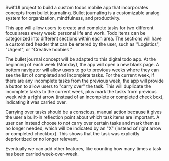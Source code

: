 SwiftUI project to build a custom todos mobile app that incorporates concepts from bullet journaling. Bullet journaling is a customizable analog system for organization, mindfulness, and productivity.

This app will allow users to create and complete tasks for two different focus areas every week: personal life and work. Todo items can be categorized into different sections within each area. The sections will have a customized header that can be entered by the user, such as "Logistics", "Urgent", or "Creative hobbies." 

The bullet journal concept will be adapted to this digital todo app. At the beginning of each week (Monday), the app will open a new blank page. A bottom navigator will allow users to go to previous weeks where they can see the list of completed and incomplete tasks. For the current week, if there are any incomplete tasks from the previous week, the app will provide a button to allow users to "carry over" the task. This will duplicate the incomplete tasks to the current week, plus mark the tasks from previous week with a right arrow (instead of an incomplete or completed check box), indicating it was carried over.

Carrying over tasks should be a conscious, manual action because it gives the user a built-in reflection point about which task items are important. A user can instead choose to not carry over certain tasks and mark them as no longer needed, which will be indicated by an "X" (instead of right arrow or completed checkbox). This shows that the task was explicitly deprioritized or no longer relevant.

Eventually we can add other features, like counting how many times a task has been carried week-over-week.